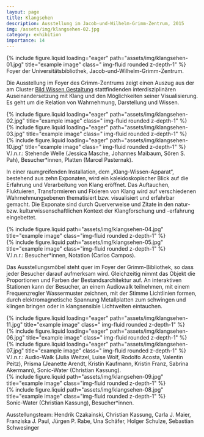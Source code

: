 ```yaml
---
layout: page
title: Klangsehen
description: Ausstellung im Jacob-und-Wilhelm-Grimm-Zentrum, 2015
img: /assets/img/klangsehen-02.jpg
category: exhibition
importance: 14
---
```


<div class="row">
    <div class="col-sm mt-3 mt-md-0">
        {% include figure.liquid loading="eager" path="assets/img/klangsehen-01.jpg" title="example image" class="
img-fluid rounded z-depth-1" %}
    </div>
</div>
<div class="caption">
    Foyer der Universitätsbibliothek, Jacob-und-Wilhelm-Grimm-Zentrum.
</div>

Die Ausstellung im Foyer des Grimm-Zentrums zeigt einen Auszug aus der am
Cluster <a href="#">Bild Wissen Gestaltung</a> stattfindenden
interdisziplinären Auseinandersetzung mit Klang und den Möglichkeiten seiner
Visualisierung. Es geht um die Relation von Wahrnehmung, Darstellung und
Wissen.

<div class="row">
    <div class="col-sm mt-3 mt-md-0">
        {% include figure.liquid loading="eager" path="assets/img/klangsehen-02.jpg" title="example image" class="
img-fluid rounded z-depth-1" %}
    </div>
    <div class="col-sm mt-3 mt-md-0">
        {% include figure.liquid loading="eager" path="assets/img/klangsehen-03.jpg" title="example image" class="
img-fluid rounded z-depth-1" %}
    </div>
    <div class="col-sm mt-3 mt-md-0">
        {% include figure.liquid loading="eager" path="assets/img/klangsehen-10.jpg" title="example image" class="
img-fluid rounded z-depth-1" %}
    </div>
</div>
<div class="caption">
    V.l.n.r.: Stehende Welle (Jessica Masche, Johannes Maibaum, Sören S. Pah), Besucher*innen, Platten (Marcel Pasternak).
</div>

In einer raumgreifenden Installation, dem „Klang-Wissen-Apparat“, bestehend aus
zehn Exponaten, wird ein kaleidoskopischer Blick auf die Erfahrung und
Verarbeitung von Klang eröffnet. Das Auftauchen, Fluktuieren, Transformieren
und Fixieren von Klang wird auf verschiedenen Wahrnehmungsebenen thematisiert
bzw. visualisiert und erfahrbar gemacht. Die Exponate sind durch Querverweise
und Zitate in den natur- bzw. kulturwissenschaftlichen Kontext der
Klangforschung und -erfahrung eingebettet.

<div class="row justify-content-sm-center">
    <div class="col-sm-8 mt-3 mt-md-0">
        {% include figure.liquid path="assets/img/klangsehen-04.jpg" title="example image" class="img-fluid rounded z-depth-1" %}
    </div>
    <div class="col-sm-4 mt-3 mt-md-0">
        {% include figure.liquid path="assets/img/klangsehen-05.jpg" title="example image" class="img-fluid rounded z-depth-1" %}
    </div>
</div>
<div class="caption">
    V.l.n.r.: Besucher*innen, Notation (Carlos Campos).
</div>

Das Ausstellungsmöbel steht quer im Foyer der Grimm-Bibliothek, so dass jeder
Besucher darauf aufmerksam wird. Gleichzeitig nimmt das Objekt die Proportionen
und Farben der Bestandsarchitektur auf.  An interaktiven Stationen kann der
Besucher, an einem Audiowalk teilnehmen, mit einem Frequenzregler Wassermuster
zeichnen, mit der Stimme Lichtlinien formen, durch elektromagnetische Spannung
Metallplatten zum schwingen und klingen bringen oder in klangsensible
Lichtwelten eintauchen.

<div class="row">
    <div class="col-sm mt-3 mt-md-0">
        {% include figure.liquid loading="eager" path="assets/img/klangsehen-11.jpg" title="example image" class="
img-fluid rounded z-depth-1" %}
    </div>
    <div class="col-sm mt-3 mt-md-0">
        {% include figure.liquid loading="eager" path="assets/img/klangsehen-06.jpg" title="example image" class="
img-fluid rounded z-depth-1" %}
    </div>
    <div class="col-sm mt-3 mt-md-0">
        {% include figure.liquid loading="eager" path="assets/img/klangsehen-07.jpg" title="example image" class="
img-fluid rounded z-depth-1" %}
    </div>
</div>
<div class="caption">
    V.l.n.r.: Audio-Walk (Julia Weitzel, Luise Wolf, Rodolfo Acosta, Valentin Peitz), Prisma (Jeanette Arendt, Kristin Kaufmann, Kristin Franz, Sabrina Akermann), Sonic-Water (Christian Kassung).
</div>

<div class="row justify-content-sm-center">
    <div class="col-sm-4 mt-3 mt-md-0">
        {% include figure.liquid path="assets/img/klangsehen-09.jpg" title="example image" class="img-fluid rounded z-depth-1" %}
    </div>
    <div class="col-sm-8 mt-3 mt-md-0">
        {% include figure.liquid path="assets/img/klangsehen-08.jpg" title="example image" class="img-fluid rounded z-depth-1" %}
    </div>
</div>
<div class="caption">
    Sonic-Water (Christian Kassung), Besucher*innen.
</div>

Ausstellungsteam: Hendrik Czakainski, Christian Kassung, Carla J. Maier, Franziska J. Paul, Jürgen P. Rabe, Una Schäfer, Holger Schulze, Sebastian Schwesinger
